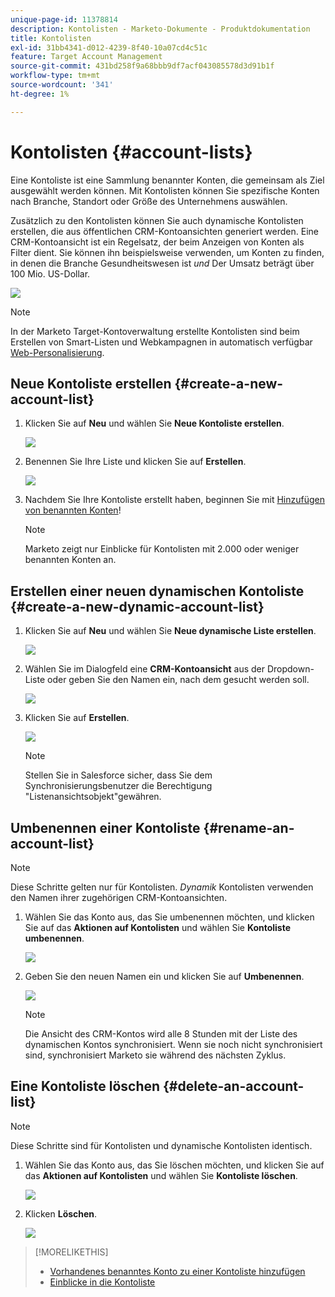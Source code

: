 ```yaml
---
unique-page-id: 11378814
description: Kontolisten - Marketo-Dokumente - Produktdokumentation
title: Kontolisten
exl-id: 31bb4341-d012-4239-8f40-10a07cd4c51c
feature: Target Account Management
source-git-commit: 431bd258f9a68bbb9df7acf043085578d3d91b1f
workflow-type: tm+mt
source-wordcount: '341'
ht-degree: 1%

---
```


# Kontolisten {#account-lists}

Eine Kontoliste ist eine Sammlung benannter Konten, die gemeinsam als Ziel ausgewählt werden können. Mit Kontolisten können Sie spezifische Konten nach Branche, Standort oder Größe des Unternehmens auswählen.

Zusätzlich zu den Kontolisten können Sie auch dynamische Kontolisten erstellen, die aus öffentlichen CRM-Kontoansichten generiert werden. Eine CRM-Kontoansicht ist ein Regelsatz, der beim Anzeigen von Konten als Filter dient. Sie können ihn beispielsweise verwenden, um Konten zu finden, in denen die Branche Gesundheitswesen ist *und* Der Umsatz beträgt über 100 Mio. US-Dollar.

![](assets/one.png)

>[!NOTE]
>
>In der Marketo Target-Kontoverwaltung erstellte Kontolisten sind beim Erstellen von Smart-Listen und Webkampagnen in automatisch verfügbar [Web-Personalisierung](/help/marketo/product-docs/web-personalization/using-web-segments/web-segments.md).

## Neue Kontoliste erstellen {#create-a-new-account-list}

1. Klicken Sie auf **Neu** und wählen Sie **Neue Kontoliste erstellen**.

   ![](assets/1a.png)

1. Benennen Sie Ihre Liste und klicken Sie auf **Erstellen**.

   ![](assets/three-0.png)

1. Nachdem Sie Ihre Kontoliste erstellt haben, beginnen Sie mit [Hinzufügen von benannten Konten](/help/marketo/product-docs/target-account-management/target/named-accounts/add-an-existing-named-account-to-an-account-list.md)!

   >[!NOTE]
   >
   >Marketo zeigt nur Einblicke für Kontolisten mit 2.000 oder weniger benannten Konten an.

## Erstellen einer neuen dynamischen Kontoliste {#create-a-new-dynamic-account-list}

1. Klicken Sie auf **Neu** und wählen Sie **Neue dynamische Liste erstellen**.

   ![](assets/1.png)

1. Wählen Sie im Dialogfeld eine **CRM-Kontoansicht** aus der Dropdown-Liste oder geben Sie den Namen ein, nach dem gesucht werden soll.

   ![](assets/image2017-7-18-9-48-23.png)

1. Klicken Sie auf **Erstellen**.

   ![](assets/step4.jpg)

   >[!NOTE]
   >
   >Stellen Sie in Salesforce sicher, dass Sie dem Synchronisierungsbenutzer die Berechtigung &quot;Listenansichtsobjekt&quot;gewähren.

## Umbenennen einer Kontoliste {#rename-an-account-list}

>[!NOTE]
>
>Diese Schritte gelten nur für Kontolisten. _Dynamik_ Kontolisten verwenden den Namen ihrer zugehörigen CRM-Kontoansichten.

1. Wählen Sie das Konto aus, das Sie umbenennen möchten, und klicken Sie auf das **Aktionen auf Kontolisten** und wählen Sie **Kontoliste umbenennen**.

   ![](assets/three.png)

1. Geben Sie den neuen Namen ein und klicken Sie auf **Umbenennen**.

   ![](assets/four.png)

   >[!NOTE]
   >
   >Die Ansicht des CRM-Kontos wird alle 8 Stunden mit der Liste des dynamischen Kontos synchronisiert. Wenn sie noch nicht synchronisiert sind, synchronisiert Marketo sie während des nächsten Zyklus.

## Eine Kontoliste löschen {#delete-an-account-list}

>[!NOTE]
>
>Diese Schritte sind für Kontolisten und dynamische Kontolisten identisch.

1. Wählen Sie das Konto aus, das Sie löschen möchten, und klicken Sie auf das **Aktionen auf Kontolisten** und wählen Sie **Kontoliste löschen**.

   ![](assets/five.png)

1. Klicken **Löschen**.

   ![](assets/six.png)

>[!MORELIKETHIS]
>
>* [Vorhandenes benanntes Konto zu einer Kontoliste hinzufügen](/help/marketo/product-docs/target-account-management/target/named-accounts/add-an-existing-named-account-to-an-account-list.md)
>* [Einblicke in die Kontoliste](/help/marketo/product-docs/target-account-management/measure/account-list-insights.md)
